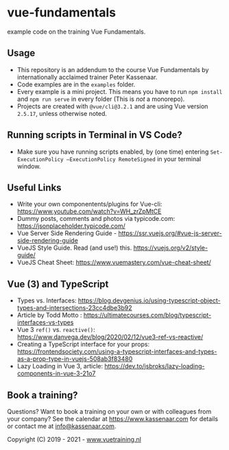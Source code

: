 # vue-fundamentals
example code on the training Vue Fundamentals.

## Usage
- This repository is an addendum to the course Vue Fundamentals by internationally acclaimed trainer Peter Kassenaar.
- Code examples are in the `examples` folder.
- Every example is a mini project. This means you have to run `npm install` and `npm run serve` in every folder (This is *not* a monorepo).
- Projects are created with `@vue/cli@3.2.1` and are using Vue version `2.5.17`, unless otherwise noted.

## Running scripts in Terminal in VS Code?
- Make sure you have running scripts enabled, by (one time) entering `Set-ExecutionPolicy –ExecutionPolicy RemoteSigned` in your terminal window.

## Useful Links
- Write your own componentents/plugins for Vue-cli: https://www.youtube.com/watch?v=WH_zrZpMtCE
- Dummy posts, comments and photos via typicode.com: https://jsonplaceholder.typicode.com/
- Vue Server Side Rendering Guide - https://ssr.vuejs.org/#vue-js-server-side-rendering-guide
- VueJS Style Guide. Read (and use!) this. https://vuejs.org/v2/style-guide/
- VueJS Cheat Sheet: https://www.vuemastery.com/vue-cheat-sheet/

## Vue (3) and TypeScript
- Types vs. Interfaces: https://blog.devgenius.io/using-typescript-object-types-and-intersections-23cc4dbe3b92
- Article by Todd Motto : https://ultimatecourses.com/blog/typescript-interfaces-vs-types
- Vue 3 `ref()` vs. `reactive()`: https://www.danvega.dev/blog/2020/02/12/vue3-ref-vs-reactive/
- Creating a TypeScript interface for your props: https://frontendsociety.com/using-a-typescript-interfaces-and-types-as-a-prop-type-in-vuejs-508ab3f83480 
- Lazy Loading in Vue 3, article: https://dev.to/jsbroks/lazy-loading-components-in-vue-3-21o7

## Book a training?
Questions? Want to book a training on your own or with colleagues from your company? See the calendar at https://www.kassenaar.com for details or contact me at info@kassenaar.com.

Copyright (C) 2019 - 2021 - www.vuetraining.nl  
